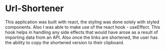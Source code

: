 # Url-Shortener

This application was built with react, the styling was done solely with styled components. Also I was able to make use of the react hook - useEffect.
This hook helps in handling any side effects that would have arose as a result of importing data from an API.
Also once the links are shortened, the user has the ability to copy the shortened version to their clipboard.
